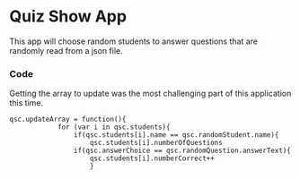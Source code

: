 # Quiz Show App

This app will choose random students to answer questions that are randomly read from a json file.

### Code

Getting the array to update was the most challenging part of this application this time.

```
qsc.updateArray = function(){
            for (var i in qsc.students){
                if(qsc.students[i].name == qsc.randomStudent.name){
                    qsc.students[i].numberOfQuestions
                if(qsc.answerChoice == qsc.randomQuestion.answerText){
                    qsc.students[i].numberCorrect++
                    }
```
